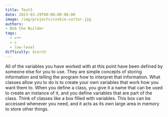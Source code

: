 ```yaml
---
title: Test3
date: 2023-03-29T00:00:00-06:00
image: /img/projects/cookie-cutter.jpg
authors: 
- Bob the Builder
tags:
  - c++
  - c
  - low-level
difficulty: Scorch
---
```



All of the variables you have worked with at this point have been defined by someone else for you to use. They are simple concepts of storing information and telling the program how to interpret that information. What classes allow you to do is to create your own variables that work how you want them to. When you define a class, you give it a name that can be used to create an instance of it, and you define variables that are part of the class. Think of classes like a box filled with variables. This box can be accessed whenever you need, and it acts as its own large area in memory to store other things.
